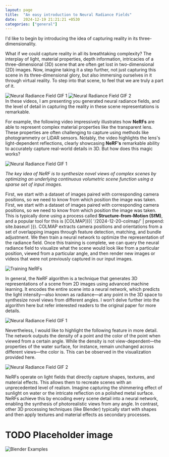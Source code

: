 ```yaml
---
layout: page
title:  "An easy introduction to Neural Radiance Fields"
date:   2024-12-19 21:21:21 +0530
categories: ["general"]
---
```

I'd like to begin by introducing the idea of capturing reality in its three-dimensionality.​

What if we could capture reality in all its breathtaking complexity? The interplay of light, material properties, depth information, intricacies of a three-dimensional (3D) scene that are often get lost in two-dimensional (2D) images. Now, imagine taking it a step further, not just capturing this scene in its three-dimensional glory, but also immersing ourselves in it through virtual reality. To step into that scene, to feel that we are truly a part of it.​
<div class="gif-pair">
    <img src="{{ '/assets/2024-12-19/ingp_what_if_1.gif' | prepend: site.baseurl }}" alt="Neural Radiance Field GIF 1">
    <img src="{{ '/assets/2024-12-19/ingp_what_if_2.gif' | prepend: site.baseurl }}" alt="Neural Radiance Field GIF 2">
</div>
In these videos, I am presenting you generated neural radiance fields, and the level of detail in capturing the reality in these scene representations is remarkable.​

For example, the following video impressively illustrates how **NeRFs** are able to represent complex material properties like the transparent lens. These properties are often challenging to capture using methods like photogrammetry or LiDAR sensors. Notably, the video highlights the lens's light-dependent reflections, clearly showcasing **NeRF's** remarkable ability to accurately capture real-world details in 3D. But how does this magic works?​

<img src="{{ '/assets/2024-12-19/sensor_ngp.gif' | prepend: site.baseurl }}" alt="Neural Radiance Field GIF 1">

*The key idea of NeRF is to synthesize novel views of complex scenes by optimizing an underlying continuous volumetric scene function using a sparse set of input images.*

First, we start with a dataset of images paired with corresponding camera positions, so we need to know from which position the image was taken. First, we start with a dataset of images paired with corresponding camera positions, so we need to know from which position the image was taken. This is typically done using a process called **Structure-from-Motion (SfM)**, and a popular tool for this is [COLMAP]({{ '/2024-12-20-colmap/' | prepend: site.baseurl }}). COLMAP extracts camera positions and orientations from a set of overlapping images through feature detection, matching, and bundle adjustment. 
We then train a neural network to optimize the representation of the radiance field. Once this training is complete, we can query the neural radiance field to visualize what the scene would look like from a particular position, viewed from a particular angle, and then render new images or videos that were not previously captured in our input images.

<img src="{{ '/assets/2024-12-19/input_output_nerfs.png' | prepend: site.baseurl }}" alt="Training NeRFs">

In general, the NeRF algorithm is a technique that generates 3D representations of a scene from 2D images using advanced machine learning. It encodes the entire scene into a neural network, which predicts the light intensity—also known as radiance—at any point in the 3D space to synthesize novel views from different angles. I won’t delve further into the algorithm here but refer interested readers to the original paper for more details.

<img src="{{ '/assets/2024-12-19/nerfs_process.png' | prepend: site.baseurl }}" alt="Neural Radiance Field GIF 1">

Nevertheless, I would like to highlight the following feature in more detail. The network outputs the density of a point and the color of the point when viewed from a certain angle. While the density is not view-dependent—the properties of the water surface, for instance, remain unchanged across different views—the color is. This can be observed in the visualization provided here.

<img src="{{ '/assets/2024-12-19/radiance_field.png' | prepend: site.baseurl }}" alt="Neural Radiance Field GIF 2">

NeRFs operate on light fields that directly capture shapes, textures, and material effects. This allows them to recreate scenes with an unprecedented level of realism. Imagine capturing the shimmering effect of sunlight on water or the intricate reflection on a polished metal surface. NeRFs achieve this by encoding every scene detail into a neural network, enabling the synthesis of photorealistic views from any angle. In contrast, other 3D processing techniques (like Blender) typically start with shapes and then apply textures and material effects as secondary processes. 
# TODO Placeholder image
<img src="{{ '/assets/2024-12-19/blender.png' | prepend: site.baseurl }}" alt="Blender Examples">